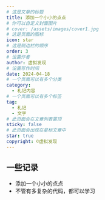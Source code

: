 ```yaml
---
# 这是文章的标题
title: 添加一个小小的点点
# 你可以自定义封面图片
# cover: /assets/images/cover1.jpg
# 这是页面的图标
icon: star
# 这是侧边栏的顺序
order: 3
# 设置作者
author: 虚拟发现
# 设置写作时间
date: 2024-04-18
# 一个页面可以有多个分类
category:
  - 札记内容
# 一个页面可以有多个标签
tag:
  - 札记
  - 文字
# 此页面会在文章列表置顶
sticky: false
# 此页面会出现在星标文章中
star: true
copyright: ©虚拟发现
---
```


<!-- more -->



##  一些记录


- 添加一个小小的点点
- 不管有多复杂的代码，都可以学习
  
  